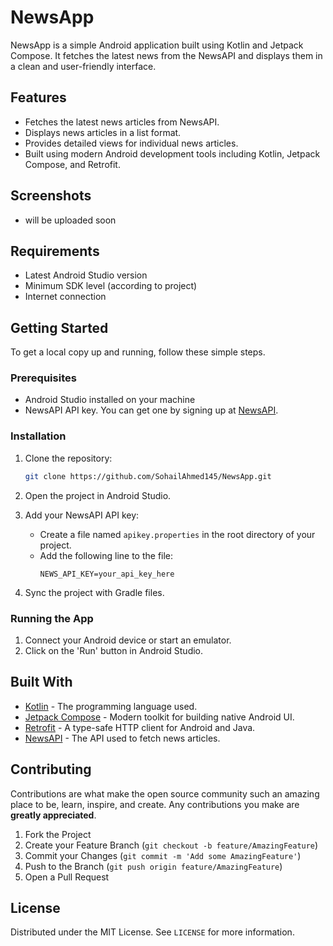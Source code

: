 
# NewsApp

NewsApp is a simple Android application built using Kotlin and Jetpack Compose. It fetches the latest news from the NewsAPI and displays them in a clean and user-friendly interface.

## Features

- Fetches the latest news articles from NewsAPI.
- Displays news articles in a list format.
- Provides detailed views for individual news articles.
- Built using modern Android development tools including Kotlin, Jetpack Compose, and Retrofit.

## Screenshots

- will be uploaded soon

## Requirements

- Latest Android Studio version
- Minimum SDK level (according to project)
- Internet connection

## Getting Started

To get a local copy up and running, follow these simple steps.

### Prerequisites

- Android Studio installed on your machine
- NewsAPI API key. You can get one by signing up at [NewsAPI](https://newsapi.org/).

### Installation

1. Clone the repository:
   ```sh
   git clone https://github.com/SohailAhmed145/NewsApp.git
   ```
2. Open the project in Android Studio.

3. Add your NewsAPI API key:
   - Create a file named `apikey.properties` in the root directory of your project.
   - Add the following line to the file:
     ```properties
     NEWS_API_KEY=your_api_key_here
     ```

4. Sync the project with Gradle files.

### Running the App

1. Connect your Android device or start an emulator.
2. Click on the 'Run' button in Android Studio.

## Built With

- [Kotlin](https://kotlinlang.org/) - The programming language used.
- [Jetpack Compose](https://developer.android.com/jetpack/compose) - Modern toolkit for building native Android UI.
- [Retrofit](https://square.github.io/retrofit/) - A type-safe HTTP client for Android and Java.
- [NewsAPI](https://newsapi.org/) - The API used to fetch news articles.

## Contributing

Contributions are what make the open source community such an amazing place to be, learn, inspire, and create. Any contributions you make are **greatly appreciated**.

1. Fork the Project
2. Create your Feature Branch (`git checkout -b feature/AmazingFeature`)
3. Commit your Changes (`git commit -m 'Add some AmazingFeature'`)
4. Push to the Branch (`git push origin feature/AmazingFeature`)
5. Open a Pull Request

## License

Distributed under the MIT License. See `LICENSE` for more information.

